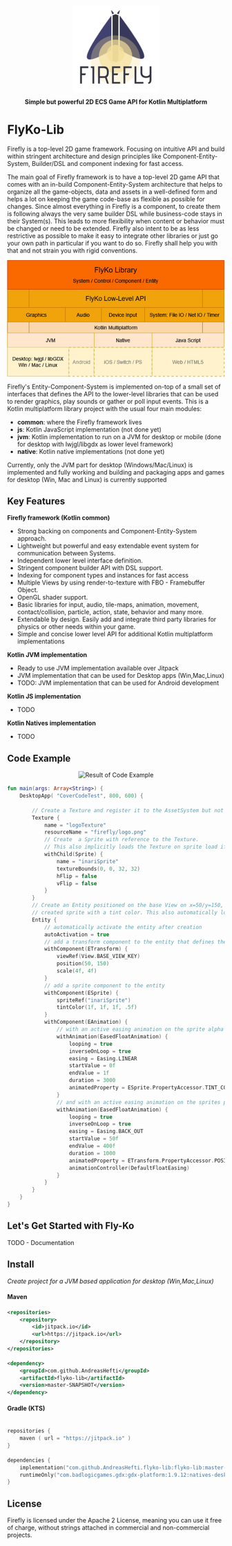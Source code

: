 

<p align="center">
<img style="display: block; margin: 0 auto" src="https://github.com/AndreasHefti/flyko-lib/blob/master/fireflyLogo2.png">
</p>
<p align="center"><b>Simple but powerful 2D ECS Game API for Kotlin Multiplatform</b></p>


# FlyKo-Lib

Firefly is a top-level 2D game framework. Focusing on intuitive API and build within stringent architecture and design 
principles like Component-Entity-System, Builder/DSL and component indexing for fast access.

The main goal of Firefly framework is to have a top-level 2D game API that comes with an in-build Component-Entity-System 
architecture that helps to organize all the game-objects, data and assets in a well-defined form and helps a lot 
on keeping the game code-base as flexible as possible for changes. Since almost everything in Firefly is a component,
to create them is following always the very same builder DSL while business-code stays in their System(s). 
This leads to more flexibility when content or behavior must be changed or need to be extended. 
Firefly also intent to be as less restrictive as possible to make it easy to integrate other libraries or just go
your own path in particular if you want to do so. Firefly shall help you with that and not strain you with
rigid conventions.

<p align="center">
<img style="display: block; margin: 0 auto" src="https://github.com/AndreasHefti/flyko-lib/blob/master/docs/images/architecture1.png">
</p>

Firefly's Entity-Component-System is implemented on-top of a small set of interfaces that defines the API to the
lower-level libraries that can be used to render graphics, play sounds or gather or poll input events.
This is a Kotlin multiplatform library project with the usual four main modules:

- **common**: where the Firefly framework lives
- **js**: Kotlin JavaScript implementation (not done yet)
- **jvm**: Kotlin implementation to run on a JVM for desktop or mobile (done for desktop with lwjgl/libgdx as lower level framework)
- **native**: Kotlin native implementations (not done yet)

Currently, only the JVM part for desktop (Windows/Mac/Linux) is implemented and fully working and 
building and packaging apps and games for desktop (Win, Mac and Linux) is currently supported


Key Features 
-----------------

**Firefly framework (Kotlin common)**

- Strong backing on components and Component-Entity-System approach.
- Lightweight but powerful and easy extendable event system for communication between Systems.
- Independent lower level interface definition.
- Stringent component builder API with DSL support.
- Indexing for component types and instances for fast access
- Multiple Views by using render-to-texture with FBO - Framebuffer Object.
- OpenGL shader support.
- Basic libraries for input, audio, tile-maps, animation, movement, contact/collision, particle, action, state, behavior and many more.
- Extendable by design. Easily add and integrate third party libraries for physics or other needs within your game.
- Simple and concise lower level API for additional Kotlin multiplatform implementations

**Kotlin JVM implementation**

- Ready to use JVM implementation available over Jitpack
- JVM implementation that can be used for Desktop apps (Win,Mac,Linux)
- TODO: JVM implementation that can be used for Android development

**Kotlin JS implementation**

- TODO

**Kotlin Natives implementation**

- TODO

Code Example
--------------
<div align="center"><img src="https://github.com/Inari-Soft/flyKo/raw/master/wiki/example1.gif" alt="Result of Code Example"></div>

``` kotlin
fun main(args: Array<String>) {
    DesktopApp( "CoverCodeTest", 800, 600) {

        // Create a Texture and register it to the AssetSystem but not loading yet.
        Texture {
            name = "logoTexture"
            resourceName = "firefly/logo.png"
            // Create  a Sprite with reference to the Texture.
            // This also implicitly loads the Texture on sprite load if it is not already loaded.
            withChild(Sprite) {
                name = "inariSprite"
                textureBounds(0, 0, 32, 32)
                hFlip = false
                vFlip = false
            }
        }
        // Create an Entity positioned on the base View on x=50/y=150, and the formerly
        // created sprite with a tint color. This also automatically loads the needed assets if not already done
        Entity {
            // automatically activate the entity after creation
            autoActivation = true
            // add a transform component to the entity that defines the orientation of the Entity
            withComponent(ETransform) {
                viewRef(View.BASE_VIEW_KEY)
                position(50, 150)
                scale(4f, 4f)
            }
            // add a sprite component to the entity
            withComponent(ESprite) {
                spriteRef("inariSprite")
                tintColor(1f, 1f, 1f, .5f)
            }
            withComponent(EAnimation) {
                // with an active easing animation on the sprite alpha blending value...
                withAnimation(EasedFloatAnimation) {
                    looping = true
                    inverseOnLoop = true
                    easing = Easing.LINEAR
                    startValue = 0f
                    endValue = 1f
                    duration = 3000
                    animatedProperty = ESprite.PropertyAccessor.TINT_COLOR_ALPHA
                }
                // and with an active easing animation on the sprites position on the x axis...
                withAnimation(EasedFloatAnimation) {
                    looping = true
                    inverseOnLoop = true
                    easing = Easing.BACK_OUT
                    startValue = 50f
                    endValue = 400f
                    duration = 1000
                    animatedProperty = ETransform.PropertyAccessor.POSITION_X
                    animationController(DefaultFloatEasing)
                }
            }
        }
    }
}
```



Let's Get Started with Fly-Ko
------------------------------

TODO - Documentation

Install
-------

*Create project for a JVM based application for desktop (Win,Mac,Linux)*

#### Maven

``` xml
<repositories>
    <repository>
        <id>jitpack.io</id>
        <url>https://jitpack.io</url>
    </repository>
</repositories>

<dependency>
    <groupId>com.github.AndreasHefti</groupId>
    <artifactId>flyko-lib</artifactId>
    <version>master-SNAPSHOT</version>
</dependency>
```

#### Gradle (KTS)

``` kotlin

repositories {
    maven ( url = "https://jitpack.io" )
}

dependencies {
    implementation("com.github.AndreasHefti.flyko-lib:flyko-lib:master-SNAPSHOT")
    runtimeOnly("com.badlogicgames.gdx:gdx-platform:1.9.12:natives-desktop")
}

```

License
--------

Firefly is licensed under the Apache 2 License, meaning you can use it free of charge, 
without strings attached in commercial and non-commercial projects.




